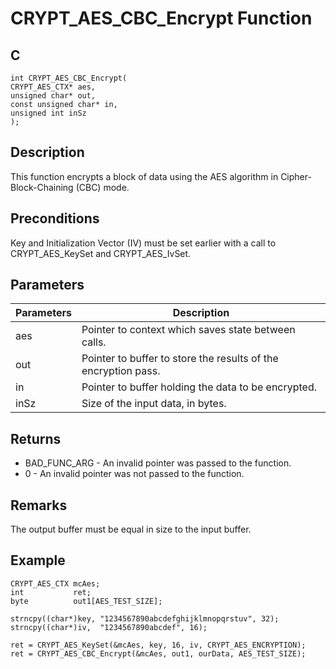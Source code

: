 # CRYPT_AES_CBC_Encrypt Function

## C
    int CRYPT_AES_CBC_Encrypt(
    CRYPT_AES_CTX* aes, 
    unsigned char* out, 
    const unsigned char* in, 
    unsigned int inSz
    );

## Description

This function encrypts a block of data using the AES algorithm in Cipher-Block-Chaining (CBC) mode.

## Preconditions

Key and Initialization Vector (IV) must be set earlier with a call to CRYPT_AES_KeySet and CRYPT_AES_IvSet.

## Parameters

|Parameters  |Description  |
|----|----|
|aes  |Pointer to context which saves state between calls.  |
|out |Pointer to buffer to store the results of the encryption pass. |
|in |Pointer to buffer holding the data to be encrypted. |
|inSz |Size of the input data, in bytes. |


## Returns

- BAD_FUNC_ARG - An invalid pointer was passed to the function.
- 0 - An invalid pointer was not passed to the function.

## Remarks

The output buffer must be equal in size to the input buffer.


## Example

    CRYPT_AES_CTX mcAes;
    int           ret;
    byte          out1[AES_TEST_SIZE];

    strncpy((char*)key, "1234567890abcdefghijklmnopqrstuv", 32);
    strncpy((char*)iv,  "1234567890abcdef", 16);

    ret = CRYPT_AES_KeySet(&mcAes, key, 16, iv, CRYPT_AES_ENCRYPTION);
    ret = CRYPT_AES_CBC_Encrypt(&mcAes, out1, ourData, AES_TEST_SIZE);